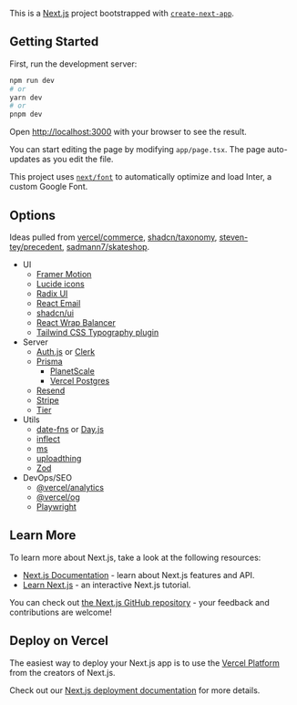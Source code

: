 This is a [Next.js](https://nextjs.org/) project bootstrapped with [`create-next-app`](https://github.com/vercel/next.js/tree/canary/packages/create-next-app).

## Getting Started

First, run the development server:

```bash
npm run dev
# or
yarn dev
# or
pnpm dev
```

Open [http://localhost:3000](http://localhost:3000) with your browser to see the result.

You can start editing the page by modifying `app/page.tsx`. The page auto-updates as you edit the file.

This project uses [`next/font`](https://nextjs.org/docs/basic-features/font-optimization) to automatically optimize and load Inter, a custom Google Font.

## Options

Ideas pulled from
[vercel/commerce](https://github.com/vercel/commerce),
[shadcn/taxonomy](https://github.com/shadcn/taxonomy),
[steven-tey/precedent](https://github.com/steven-tey/precedent),
[sadmann7/skateshop](https://github.com/sadmann7/skateshop).

- UI
  - [Framer Motion](https://www.framer.com/motion/)
  - [Lucide icons](https://lucide.dev/docs/lucide-react)
  - [Radix UI](https://www.radix-ui.com/docs/primitives/overview/getting-started)
  - [React Email](https://react.email)
  - [shadcn/ui](https://ui.shadcn.com)
  - [React Wrap Balancer](https://react-wrap-balancer.vercel.app)
  - [Tailwind CSS Typography plugin](https://tailwindcss.com/docs/typography-plugin)
- Server
  - [Auth.js](https://authjs.dev/getting-started/oauth-tutorial)
  or [Clerk](https://clerk.com/docs/nextjs/get-started-with-nextjs)
  - [Prisma](https://www.prisma.io/docs/getting-started/quickstart)
      - [PlanetScale](https://planetscale.com)
      - [Vercel Postgres](https://vercel.com/storage/postgres)
  - [Resend](https://resend.com)
  - [Stripe](https://vercel.com/guides/getting-started-with-nextjs-typescript-stripe)
  - [Tier](https://www.tier.run/docs/fullstack-framework-tutorials/flat-rate)
- Utils
  - [date-fns](https://date-fns.org/v2.30.0/docs/Getting-Started#installation)
  or [Day.js](https://day.js.org/docs/en/installation/typescript)
  - [inflect](https://www.npmjs.com/package/i)
  - [ms](https://www.npmjs.com/package/ms)
  - [uploadthing](https://docs.uploadthing.com)
  - [Zod](https://zod.dev)
- DevOps/SEO
  - [@vercel/analytics](https://vercel.com/docs/concepts/analytics/quickstart)
  - [@vercel/og](https://vercel.com/docs/concepts/functions/edge-functions/og-image-generation)
  - [Playwright](https://playwright.dev/docs/intro)

## Learn More

To learn more about Next.js, take a look at the following resources:

- [Next.js Documentation](https://nextjs.org/docs) - learn about Next.js features and API.
- [Learn Next.js](https://nextjs.org/learn) - an interactive Next.js tutorial.

You can check out [the Next.js GitHub repository](https://github.com/vercel/next.js/) - your feedback and contributions are welcome!

## Deploy on Vercel

The easiest way to deploy your Next.js app is to use the [Vercel Platform](https://vercel.com/new?utm_medium=default-template&filter=next.js&utm_source=create-next-app&utm_campaign=create-next-app-readme) from the creators of Next.js.

Check out our [Next.js deployment documentation](https://nextjs.org/docs/deployment) for more details.
